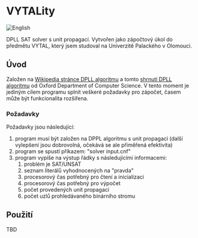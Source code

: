 # VYTALity
![English](https://img.shields.io/badge/English-green?style=flat)

DPLL SAT solver s unit propagací. Vytvořen jako zápočtový úkol do předmětu VYTAL, který jsem studoval na Univerzitě Palackého v Olomouci.

## Úvod
Založen na [Wikipedia stránce DPLL algoritmu](https://en.wikipedia.org/wiki/DPLL_algorithm) a tomto [shrnutí DPLL algoritmu](https://www.cs.ox.ac.uk/people/james.worrell/lecture06.pdf) od Oxford Department of Computer Science. V tento moment je jediným cílem programu splnit veškeré požadavky pro zápočet, časem může být funkcionalita rozšířena.

### Požadavky

Požadavky jsou následující:
1. program musí být založen na DPPL algoritmu s unit propagací (další vylepšení jsou dobrovolná, očekává se ale přiměřená efektivita)
2. program se spustí příkazem: "solver input.cnf"
3. program vypíše na výstup řádky s následujícími informacemi:
    1. problém je SAT/UNSAT
    2. seznam literálů vyhodnocených na "pravda"
    3. procesorový čas potřebný pro čtení a inicializaci
    4. procesorový čas potřebný pro výpočet
    5. počet provedených unit propagací
    6. počet uzlů prohledávaného binárního stromu

## Použití
TBD